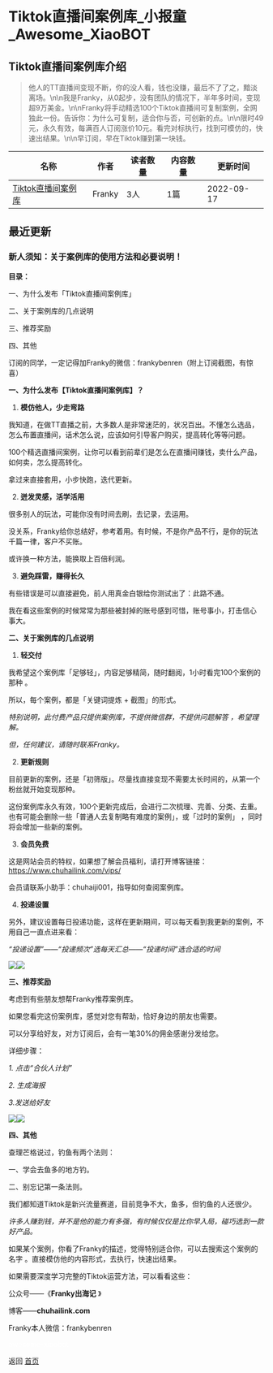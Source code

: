 # Tiktok直播间案例库_小报童_Awesome_XiaoBOT

## Tiktok直播间案例库介绍
> 他人的TT直播间变现不断，你的没人看，钱也没赚，最后不了了之，黯淡离场。\n\n我是Franky，从0起步，没有团队的情况下，半年多时间，变现超9万美金。\n\nFranky将手动精选100个Tiktok直播间可复制案例，全网独此一份。告诉你：为什么可复制，适合你与否，可创新的点。\n\n限时49元，永久有效，每满百人订阅涨价10元。看完对标执行，找到可模仿的，快速出结果。\n\n早订阅，早在Tiktok赚到第一块钱。  
  


|名称|作者|读者数量|内容数量|更新时间|
|---|---|---|---|---|
|[Tiktok直播间案例库](https://xiaobot.net/p/tiktokliveroom?refer=0b133df9-27dc-423b-8101-639049001c13)|Franky|3人|1篇|2022-09-17|

## 最近更新
### 新人须知：关于案例库的使用方法和必要说明！

**目录：**

一、为什么发布「Tiktok直播间案例库」

二、关于案例库的几点说明

三、推荐奖励

四、其他



订阅的同学，一定记得加Franky的微信：frankybenren（附上订阅截图，有惊喜）



**一、为什么发布【Tiktok直播间案例库】？**

  1. **模仿他人，少走弯路**

我知道，在做TT直播之前，大多数人是非常迷茫的，状况百出。不懂怎么选品，怎么布置直播间，话术怎么说，应该如何引导客户购买，提高转化等等问题。



100个精选直播间案例，让你可以看到前辈们是怎么在直播间赚钱，卖什么产品，如何卖，怎么提高转化。

拿过来直接套用，小步快跑，迭代更新。

  2. **迸发灵感，活学活用**

很多别人的玩法，可能你没有时间去刷，去记录，去运用。

没关系，Franky给你总结好，参考着用。有时候，不是你产品不行，是你的玩法千篇一律，客户不买账。



或许换一种方法，能换取上百倍利润。



  3. **避免踩雷，赚得长久**

有些错误是可以直接避免，前人用真金白银给你测试出了：此路不通。

我在看这些案例的时候常常为那些被封掉的账号感到可惜，账号事小，打击信心 事大。





**二、关于案例库的几点说明**

  1. **轻交付**

我希望这个案例库「足够轻」，内容足够精简，随时翻阅，1小时看完100个案例的那种 。

所以，每个案例，都是「关键词提炼 + 截图」的形式。



_特别说明，此付费产品只提供案例库，不提供微信群，不提供问题解答 ，希望理解。_

 _但，任何建议，请随时联系Franky。_



  2. **更新规则**

目前更新的案例，还是「初筛版」。尽量找直接变现不需要太长时间的，从第一个粉丝就开始变现那种。



这份案例库永久有效，100个更新完成后，会进行二次梳理、完善、分类、去重。也有可能会删除一些「普通人去复制略有难度的案例」，或「过时的案例」
，同时将会增加一些新的案例。



  3. **会员免费**

这是网站会员的特权，如果想了解会员福利，请打开博客链接：<https://www.chuhailink.com/vips/>



会员请联系小助手：chuhaiji001，指导如何查阅案例库。

  4. **投递设置**

另外，建议设置每日投递功能，这样在更新期间，可以每天看到我更新的案例，不用自己一直点进来看：

 _“投递设置”——“投递频次”选每天汇总——“投递时间”选合适的时间_

![](https://static.xiaobot.net/file/2022-09-17/86258/a58300c2be6073ef9e2ea19088b830bf.png)![](https://static.xiaobot.net/file/2022-09-17/86258/31348739c446ce0aa6408a5bed340a75.png)





**三、推荐奖励**

考虑到有些朋友想帮Franky推荐案例库。



如果您看完这份案例库，感觉对您有帮助，恰好身边的朋友也需要。



可以分享给好友，对方订阅后，会有一笔30%的佣金感谢分发给您。

详细步骤：

 _1\. 点击“合伙人计划”_

 _2\. 生成海报_

 _3.发送给好友_

![](https://static.xiaobot.net/file/2022-09-17/86258/fa188ecb89a7a587135880b94a6dd3e2.png)![](https://static.xiaobot.net/file/2022-09-17/86258/74f5289afde7e1b9d18b8bfbd8ff9157.png)

**四、其他**

查理芒格说过，钓鱼有两个法则：



一、学会去鱼多的地方钓。

二、别忘记第一条法则。



我们都知道Tiktok是新兴流量赛道，目前竞争不大，鱼多，但钓鱼的人还很少。



_许多人赚到钱，并不是他的能力有多强，有时候仅仅是比你早入局，碰巧选到一款好产品。_



如果某个案例，你看了Franky的描述，觉得特别适合你，可以去搜索这个案例的名字 。直接模仿他的内容形式，去执行，快速出结果。



如果需要深度学习完整的Tiktok运营方法，可以看看这些：

公众号——《**Franky出海记** 》

博客——**chuhailink.com**



Franky本人微信：frankybenren


<a href="https://github.com/Reno9527/awesome-xiaobot" style="color: white; text-decoration: none;">awesome-xiaobot</a>

返回 [首页](../README.md)
